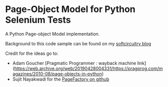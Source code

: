 # Page-Object Model for Python Selenium Tests
A Python Page-object Model implementation.

Background to this code sample can be found on my [softcircuitry blog](https://softcircuitry.blogspot.com/2020/10/selenium-page-objects-1-of-2.html)

Credit for the ideas go to:
* Adam Goucher [Pragmatic Programmer : wayback machine link] (https://web.archive.org/web/20190428004331/https://pragprog.com/magazines/2010-08/page-objects-in-python)
* Sujit Nayakwadi for the [PageFactory on github](https://github.com/NayakwadiS/selenium-page-factory)

